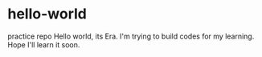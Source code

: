 # hello-world
practice repo
Hello world, its Era. I'm trying to build codes for my learning.
Hope I'll learn it soon.
